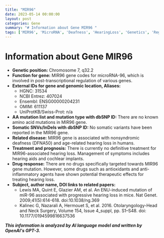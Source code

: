```yaml
---
title: "MIR96"
date: 2023-05-14 00:00:00
layout: post
categories: Gene
summary: "# Information about Gene MIR96 "
tags: ['MIR96', 'MicroRNA', 'Deafness', 'HearingLoss', 'Genetics', 'Regulation', 'Treatment', 'DrugResponse']
---
```


# Information about Gene MIR96 
- **Genetic position:** Chromosome 7, q32.2
- **Function for gene:** MIR96 gene codes for microRNA-96, which is involved in post-transcriptional regulation of various genes.
- **External IDs for gene and genomic location, Aliases:**
    - HGNC: 31534
    - NCBI Entrez: 407024
    - Ensembl: ENSG00000204231 
    - OMIM: 611137
    - UniProtKB/Swiss-Prot: n/a 
- **AA mutation list and mutation type with dbSNP ID:** There are no known amino acid mutations in MIR96 gene.
- **Somatic SNVs/InDels with dbSNP ID:** No somatic variants have been reported in the MIR96 gene.
- **Related disease:** MIR96 gene is associated with nonsyndromic deafness (DFNA50) and age-related hearing loss in humans.
- **Treatment and prognosis:** There is currently no definitive treatment for MIR96-associated hearing loss. Management of symptoms includes hearing aids and cochlear implants.
- **Drug response:** There are no drugs specifically targeted towards MIR96 gene mutation. However, some drugs such as antioxidants and anti-inflammatory agents have shown potential therapeutic effects for treating hearing loss.
- **Subject, author name, DOI links to related papers:**
    - Lewis MA, Quint E, Glazier AM, et al. An ENU-induced mutation of miR-96 associated with progressive hearing loss in mice. Nat Genet. 2009;41(5):614-618. doi:10.1038/ng.369
    - Kalinec G, Nazarali A, Hermouet S, et al. 2016. Otolaryngology-Head and Neck Surgery,
Volume 154, Issue 4_suppl, pp. S1–S48. doi: 10.1177/0194599816637536

**_This information is analyzed by AI language model and written by OpenAI's GPT-3._**